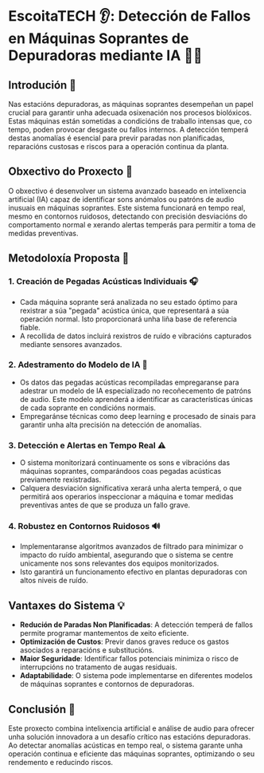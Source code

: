 # EscoitaTECH 👂: Detección de Fallos en Máquinas Soprantes de Depuradoras mediante IA 🚰🤖

## Introdución 🌱
Nas estacións depuradoras, as máquinas soprantes desempeñan un papel crucial para garantir unha adecuada osixenación nos procesos biolóxicos. Estas máquinas están sometidas a condicións de traballo intensas que, co tempo, poden provocar desgaste ou fallos internos. A detección temperá destas anomalías é esencial para previr paradas non planificadas, reparacións custosas e riscos para a operación continua da planta.

## Obxectivo do Proxecto 🎯
O obxectivo é desenvolver un sistema avanzado baseado en intelixencia artificial (IA) capaz de identificar sons anómalos ou patróns de audio inusuais en máquinas soprantes. Este sistema funcionará en tempo real, mesmo en contornos ruidosos, detectando con precisión desviacións do comportamento normal e xerando alertas temperás para permitir a toma de medidas preventivas.

## Metodoloxía Proposta 🔬

### 1. Creación de Pegadas Acústicas Individuais 🎧
- Cada máquina soprante será analizada no seu estado óptimo para rexistrar a súa "pegada" acústica única, que representará a súa operación normal. Isto proporcionará unha liña base de referencia fiable.
- A recollida de datos incluirá rexistros de ruído e vibracións capturados mediante sensores avanzados.

### 2. Adestramento do Modelo de IA 🧠
- Os datos das pegadas acústicas recompiladas empregaranse para adestrar un modelo de IA especializado no recoñecemento de patróns de audio. Este modelo aprenderá a identificar as características únicas de cada soprante en condicións normais.
- Empregaránse técnicas como deep learning e procesado de sinais para garantir unha alta precisión na detección de anomalías.

### 3. Detección e Alertas en Tempo Real ⚠️
- O sistema monitorizará continuamente os sons e vibracións das máquinas soprantes, comparándoos coas pegadas acústicas previamente rexistradas.
- Calquera desviación significativa xerará unha alerta temperá, o que permitirá aos operarios inspeccionar a máquina e tomar medidas preventivas antes de que se produza un fallo grave.

### 4. Robustez en Contornos Ruidosos 🔊
- Implementaranse algoritmos avanzados de filtrado para minimizar o impacto do ruído ambiental, asegurando que o sistema se centre unicamente nos sons relevantes dos equipos monitorizados.
- Isto garantirá un funcionamento efectivo en plantas depuradoras con altos niveis de ruído.

## Vantaxes do Sistema 💡
- **Redución de Paradas Non Planificadas**: A detección temperá de fallos permite programar mantementos de xeito eficiente.
- **Optimización de Custos**: Previr danos graves reduce os gastos asociados a reparacións e substitucións.
- **Maior Seguridade**: Identificar fallos potenciais minimiza o risco de interrupcións no tratamento de augas residuais.
- **Adaptabilidade**: O sistema pode implementarse en diferentes modelos de máquinas soprantes e contornos de depuradoras.

## Conclusión 🏁
Este proxecto combina intelixencia artificial e análise de audio para ofrecer unha solución innovadora a un desafío crítico nas estacións depuradoras. Ao detectar anomalías acústicas en tempo real, o sistema garante unha operación continua e eficiente das máquinas soprantes, optimizando o seu rendemento e reducindo riscos.
